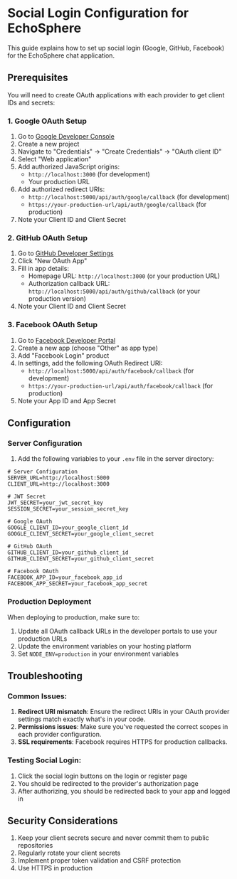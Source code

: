 # Social Login Configuration for EchoSphere

This guide explains how to set up social login (Google, GitHub, Facebook) for the EchoSphere chat application.

## Prerequisites

You will need to create OAuth applications with each provider to get client IDs and secrets:

### 1. Google OAuth Setup

1. Go to [Google Developer Console](https://console.developers.google.com/)
2. Create a new project
3. Navigate to "Credentials" → "Create Credentials" → "OAuth client ID"
4. Select "Web application"
5. Add authorized JavaScript origins:
   - `http://localhost:3000` (for development)
   - Your production URL
6. Add authorized redirect URIs:
   - `http://localhost:5000/api/auth/google/callback` (for development)
   - `https://your-production-url/api/auth/google/callback` (for production)
7. Note your Client ID and Client Secret

### 2. GitHub OAuth Setup

1. Go to [GitHub Developer Settings](https://github.com/settings/developers)
2. Click "New OAuth App"
3. Fill in app details:
   - Homepage URL: `http://localhost:3000` (or your production URL)
   - Authorization callback URL: `http://localhost:5000/api/auth/github/callback` (or your production version)
4. Note your Client ID and Client Secret

### 3. Facebook OAuth Setup

1. Go to [Facebook Developer Portal](https://developers.facebook.com/)
2. Create a new app (choose "Other" as app type)
3. Add "Facebook Login" product
4. In settings, add the following OAuth Redirect URI:
   - `http://localhost:5000/api/auth/facebook/callback` (for development)
   - `https://your-production-url/api/auth/facebook/callback` (for production)
5. Note your App ID and App Secret

## Configuration

### Server Configuration

1. Add the following variables to your `.env` file in the server directory:

```env
# Server Configuration
SERVER_URL=http://localhost:5000
CLIENT_URL=http://localhost:3000

# JWT Secret
JWT_SECRET=your_jwt_secret_key
SESSION_SECRET=your_session_secret_key

# Google OAuth
GOOGLE_CLIENT_ID=your_google_client_id
GOOGLE_CLIENT_SECRET=your_google_client_secret

# GitHub OAuth
GITHUB_CLIENT_ID=your_github_client_id
GITHUB_CLIENT_SECRET=your_github_client_secret

# Facebook OAuth
FACEBOOK_APP_ID=your_facebook_app_id
FACEBOOK_APP_SECRET=your_facebook_app_secret
```

### Production Deployment

When deploying to production, make sure to:

1. Update all OAuth callback URLs in the developer portals to use your production URLs
2. Update the environment variables on your hosting platform
3. Set `NODE_ENV=production` in your environment variables

## Troubleshooting

### Common Issues:

1. **Redirect URI mismatch**: Ensure the redirect URIs in your OAuth provider settings match exactly what's in your code.
2. **Permissions issues**: Make sure you've requested the correct scopes in each provider configuration.
3. **SSL requirements**: Facebook requires HTTPS for production callbacks.

### Testing Social Login:

1. Click the social login buttons on the login or register page
2. You should be redirected to the provider's authorization page
3. After authorizing, you should be redirected back to your app and logged in

## Security Considerations

1. Keep your client secrets secure and never commit them to public repositories
2. Regularly rotate your client secrets
3. Implement proper token validation and CSRF protection
4. Use HTTPS in production
